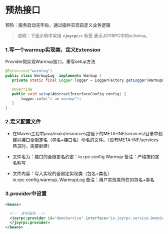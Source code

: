 预热接口
==
预热：服务启动完毕后，通过插件实现自定义业务逻辑
>说明：下面示例中采用  **`<joyrpc/>`** 标签 表示JOYRPC中的schema。

### 1.写一个warmup实现类，定义Extension

  Provider侧实现Warmup接口，重写setup方法
  
   ```java
  @Extension("warmlog")
  public class WarmupLog  implements Warmup {
      private static final Logger logger = LoggerFactory.getLogger(WarmupLog.class);
   
      @Override
      public void setup(AbstractInterfaceConfig config) {
          logger.info("i am warmup");
      }
  }
   ```
### 2.定义配置文件

  - 在Maven工程中java/main/resources路径下的META-INF/services/目录中创建以接口全限定名（包名+接口名）命名的文件。（没有META-INF/services目录时，需要新建）

  - 文件名为：接口的全限定名约定：io.rpc.config.Warmup  备注：严格按约定名称写

  - 文件内容：写入实现的全限定实现类（包名+类名）io.rpc.config.warmup..WarmupLog   备注：用户实现类所在的包名+类名


### 3.provider中设置

  ```xml
  <beans>
  
    <!-- 发布服务 -->
    <joyrpc:provider id="demoService" interface="io.joyrpc.service.DemoService" alias="joyrpc-demo" ref="demoServiceImpl" server="myJoy" warmup="warmlog"> <!-- 配置预热插件 -->
    </joyrpc:provider>
  </beans>
  ```